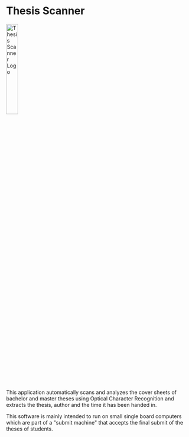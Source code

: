 # Thesis Scanner

<img src="https://raw.githubusercontent.com/LucaLanzo/ThesisScannerLogo/master/ThesisScannerLogo.JPG" alt="Thesis Scanner Logo" width="25%">

This application automatically scans and analyzes the cover sheets of bachelor and master theses using Optical Character Recognition and extracts the thesis, author and the time it has been handed in.

This software is mainly intended to run on small single board computers which are part of a "submit machine" that accepts the final submit of the theses of students.

